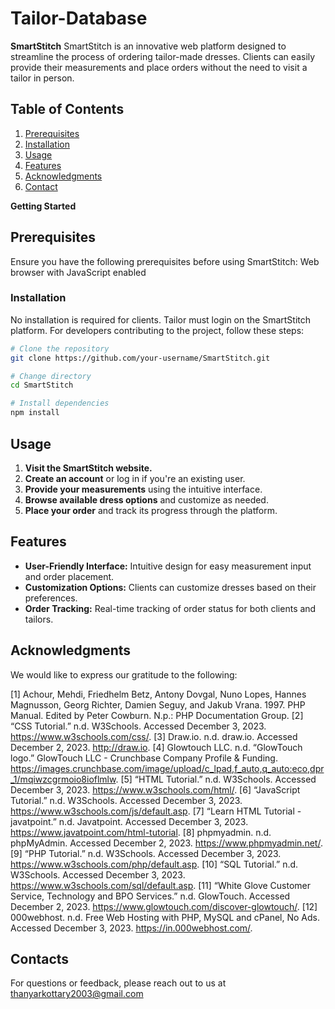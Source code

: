 # Tailor-Database
**SmartStitch**
SmartStitch is an innovative web platform designed to streamline the process of ordering tailor-made dresses. Clients can easily provide their measurements and place orders without the need to visit a tailor in person.

## Table of Contents
1. [Prerequisites](#Prerequisites)
2. [Installation](#installation)
3. [Usage](#usage)
4. [Features](#Features)
5. [Acknowledgments](#Acknowledgments)
6. [Contact](#contact)

**Getting Started**
## Prerequisites
Ensure you have the following prerequisites before using SmartStitch: Web browser with JavaScript enabled


###  Installation
No installation is required for clients. Tailor must login on the SmartStitch platform. For developers contributing to the project, follow these steps:

```sh
# Clone the repository
git clone https://github.com/your-username/SmartStitch.git

# Change directory
cd SmartStitch

# Install dependencies
npm install
```

## Usage

1. **Visit the SmartStitch website.**
2. **Create an account** or log in if you're an existing user.
3. **Provide your measurements** using the intuitive interface.
4. **Browse available dress options** and customize as needed.
5. **Place your order** and track its progress through the platform.

## Features

* **User-Friendly Interface:** Intuitive design for easy measurement input and order placement.
* **Customization Options:** Clients can customize dresses based on their preferences.
* **Order Tracking:** Real-time tracking of order status for both clients and tailors.


## Acknowledgments
We would like to express our gratitude to the following:

[1] Achour, Mehdi, Friedhelm Betz, Antony Dovgal, Nuno Lopes, Hannes Magnusson, Georg Richter, Damien Seguy, and Jakub Vrana. 1997. PHP Manual. Edited by Peter Cowburn. N.p.: PHP Documentation Group. [2] “CSS Tutorial.” n.d. W3Schools. Accessed December 3, 2023. https://www.w3schools.com/css/. [3] Draw.io. n.d. draw.io. Accessed December 2, 2023. http://draw.io. [4] Glowtouch LLC. n.d. “GlowTouch logo.” GlowTouch LLC - Crunchbase Company Profile & Funding. https://images.crunchbase.com/image/upload/c_lpad,f_auto,q_auto:eco,dpr_1/mqiwzcgrmoio8ioflmlw. [5] “HTML Tutorial.” n.d. W3Schools. Accessed December 3, 2023. https://www.w3schools.com/html/. [6] “JavaScript Tutorial.” n.d. W3Schools. Accessed December 3, 2023. https://www.w3schools.com/js/default.asp. [7] “Learn HTML Tutorial - javatpoint.” n.d. Javatpoint. Accessed December 3, 2023. https://www.javatpoint.com/html-tutorial. [8] phpmyadmin. n.d. phpMyAdmin. Accessed December 2, 2023. https://www.phpmyadmin.net/. [9] “PHP Tutorial.” n.d. W3Schools. Accessed December 3, 2023. https://www.w3schools.com/php/default.asp. [10] “SQL Tutorial.” n.d. W3Schools. Accessed December 3, 2023. https://www.w3schools.com/sql/default.asp. [11] “White Glove Customer Service, Technology and BPO Services.” n.d. GlowTouch. Accessed December 2, 2023. https://www.glowtouch.com/discover-glowtouch/. [12] 000webhost. n.d. Free Web Hosting with PHP, MySQL and cPanel, No Ads. Accessed December 3, 2023. https://in.000webhost.com/.

## Contacts
For questions or feedback, please reach out to us at thanyarkottary2003@gmail.com
